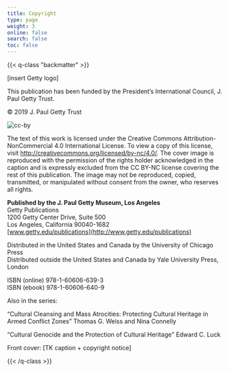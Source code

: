 ```yaml
---
title: Copyright
type: page
weight: 3
online: false
search: false
toc: false
---
```


{{< q-class "backmatter" >}}

[insert Getty logo]

This publication has been funded by the President’s International Council, J. Paul Getty Trust.

© 2019 J. Paul Getty Trust

![cc-by](/img/cc-by--black.png)

The text of this work is licensed under the Creative Commons Attribution-NonCommercial 4.0 International License. To view a copy of this license, visit http://creativecommons.org/licensed/by-nc/4.0/. The cover image is reproduced with the permission of the rights holder acknowledged in the caption and is expressly excluded from the CC BY-NC license covering the rest of this publication. The image may not be reproduced, copied, transmitted, or manipulated without consent from the owner, who reserves all rights.

**Published by the J. Paul Getty Museum, Los Angeles**<br />
Getty Publications<br />
1200 Getty Center Drive, Suite 500<br />
Los Angeles, California 90040-1682<br />
[www.getty.edu/publications](http://www.getty.edu/publications)

Distributed in the United States and Canada by the University of Chicago Press<br />
Distributed outside the United States and Canada by Yale University Press, London<br />

ISBN (online) 978-1-60606-639-3<br />
ISBN (ebook) 978-1-60606-640-9

Also in the series:

“Cultural Cleansing and Mass Atrocities: Protecting Cultural Heritage in Armed Conflict Zones”
Thomas G. Weiss and Nina Connelly

“Cultural Genocide and the Protection of Cultural Heritage"
Edward C. Luck

Front cover: [TK caption + copyright notice]

{{< /q-class >}}

